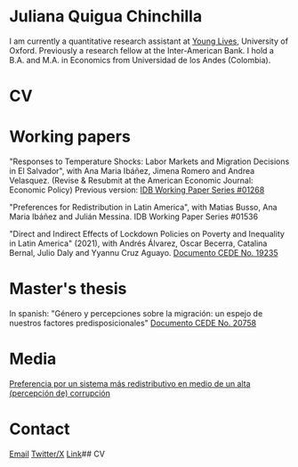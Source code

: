 # Juliana Quigua Chinchilla

I am currently a quantitative research assistant at [Young Lives](https://www.younglives.org.uk), University of Oxford. 
Previously a research fellow at the Inter-American Bank. 
I hold a B.A. and M.A. in Economics from Universidad de los Andes (Colombia).

# CV

# Working papers

"Responses to Temperature Shocks: Labor Markets and Migration Decisions in El Salvador", with Ana Maria Ibáñez, Jimena Romero and Andrea Velasquez. (Revise & Resubmit at the American Economic Journal: Economic Policy)
Previous version: [IDB Working Paper Series #01268](https://publications.iadb.org/en/responses-temperature-shocks-labor-markets-and-migration-decisions-el-salvador)

"Preferences for Redistribution in Latin America", with Matias Busso, Ana Maria Ibáñez and Julián Messina. 
IDB Working Paper Series #01536


"Direct and Indirect Effects of Lockdown Policies on Poverty and Inequality in Latin America" (2021), with Andrés Álvarez, Oscar Becerra, Catalina Bernal, Julio Daly and Yyannu Cruz Aguayo. 
[Documento CEDE No. 19235](https://ideas.repec.org/p/col/000089/019235.html)

# Master's thesis

In spanish: "Género y percepciones sobre la migración: un espejo de nuestros factores predisposicionales"
[Documento CEDE No. 20758](https://papers.ssrn.com/sol3/papers.cfm?abstract_id=4442065)

# Media

[Preferencia por un sistema más redistributivo en medio de un alta (percepción de) corrupción](https://nadaesgratis.es/julian-messina/preferencia-por-un-sistema-mas-redistributivo-en-medio-de-un-alta-percepcion-de-corrupcion)

# Contact

[Email](julianaquigua@hotmail.com)
[Twitter/X](https://twitter.com/juliana_quigua1?lang=es)
[Link](https://www.linkedin.com/in/juliana-quigua-chinchilla-b9567918a/)## CV

